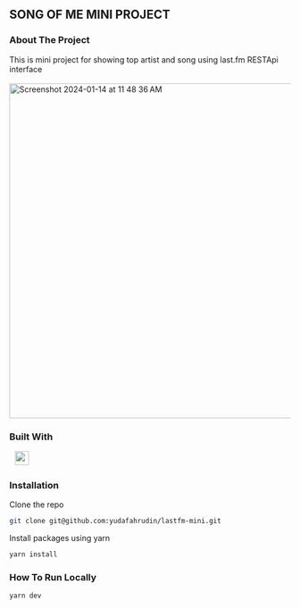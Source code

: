 ## SONG OF ME MINI PROJECT


### About The Project

This is mini project for showing top artist and song using last.fm RESTApi interface
<br /><br />
<img width="600" alt="Screenshot 2024-01-14 at 11 48 36 AM" src="https://github.com/yudafahrudin/ihc-song-apps/assets/30807550/4e1e47f1-054e-491e-b99e-af09917cef19">

### Built With
<div>
    <span style="padding-left:10">
            <img src="https://img.shields.io/badge/Next-black?style=for-the-badge&logo=next.js&logoColor=white" alt="nextjs" title="nextjs" height="25" />
        </span>
</div>

### Installation
Clone the repo
   ```sh
   git clone git@github.com:yudafahrudin/lastfm-mini.git
   ```
Install packages using yarn
   ```sh
   yarn install
   ```

### How To Run Locally
```sh
yarn dev
```

